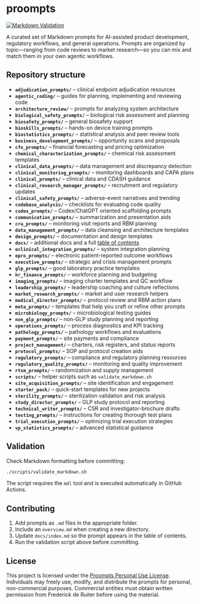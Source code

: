 # proompts

[![Markdown Validation](https://github.com/fderuiter/proompts/actions/workflows/markdown-validation.yml/badge.svg)](https://github.com/fderuiter/proompts/actions/workflows/markdown-validation.yml)

A curated set of Markdown prompts for AI-assisted product development, regulatory workflows, and general operations. Prompts are organized by topic—ranging from code reviews to market research—so you can mix and match them in your own agentic workflows.

## Repository structure

- **`adjudication_prompts/`** – clinical endpoint adjudication resources
- **`agentic_coding/`** – guides for planning, implementing and reviewing code
- **`architecture_review/`** – prompts for analyzing system architecture
- **`biological_safety_prompts/`** – biological risk assessment and planning
- **`biosafety_prompts/`** – general biosafety support
- **`bioskills_prompts/`** – hands-on device training prompts
- **`biostatistics_prompts/`** – statistical analysis and peer review tools
- **`business_development_prompts/`** – opportunity scans and proposals
- **`cfo_prompts/`** – financial forecasting and pricing optimization
- **`chemical_characterization_prompts/`** – chemical risk assessment templates
- **`clinical_data_prompts/`** – data management and discrepancy detection
- **`clinical_monitoring_prompts/`** – monitoring dashboards and CAPA plans
- **`clinical_prompts/`** – clinical data and CDASH guidance
- **`clinical_research_manager_prompts/`** – recruitment and regulatory updates
- **`clinical_safety_prompts/`** – adverse-event narratives and trending
- **`codebase_analysis/`** – checklists for evaluating code quality
- **`codex_prompts/`** – Codex/ChatGPT oriented scaffolding prompts
- **`communication_prompts/`** – summarization and presentation aids
- **`cra_prompts/`** – monitoring visit reports and RBM planning
- **`data_management_prompts/`** – data cleansing and architecture templates
- **`design_prompts/`** – documentation and design templates
- **`docs/`** – additional docs and a full [table of contents](docs/index.md)
- **`eclinical_integration_prompts/`** – system integration planning
- **`epro_prompts/`** – electronic patient-reported outcome workflows
- **`executive_prompts/`** – strategic and crisis management prompts
- **`glp_prompts/`** – good laboratory practice templates
- **`hr_finance_prompts/`** – workforce planning and budgeting
- **`imaging_prompts/`** – imaging charter templates and QC workflow
- **`leadership_prompts/`** – leadership coaching and culture reflections
- **`market_research_prompts/`** – market and user research helpers
- **`medical_director_prompts/`** – protocol review and RBM action plans
- **`meta_prompts/`** – templates that help you craft or refine other prompts
- **`microbiology_prompts/`** – microbiological testing guides
- **`non_glp_prompts/`** – non-GLP study planning and reporting
- **`operations_prompts/`** – process diagnostics and KPI tracking
- **`pathology_prompts/`** – pathology workflows and evaluations
- **`payment_prompts/`** – site payments and compliance
- **`project_management/`** – charters, risk registers, and status reports
- **`protocol_prompts/`** – SOP and protocol creation aids
- **`regulatory_prompts/`** – compliance and regulatory planning resources
- **`regulatory_quality_prompts/`** – monitoring and quality improvement
- **`rtsm_prompts/`** – randomization and supply management
- **`scripts/`** – helper scripts such as `validate_markdown.sh`
- **`site_acquisition_prompts/`** – site identification and engagement
- **`starter_pack/`** – quick-start templates for new projects
- **`sterility_prompts/`** – sterilization validation and risk analysis
- **`study_director_prompts/`** – GLP study protocol and reporting
- **`technical_writer_prompts/`** – CSR and investigator-brochure drafts
- **`testing_prompts/`** – instructions for creating thorough test plans
- **`trial_execution_prompts/`** – optimizing trial execution strategies
- **`vp_statistics_prompts/`** – advanced statistical guidance

## Validation

Check Markdown formatting before committing:

```bash
./scripts/validate_markdown.sh
```

The script requires the `mdl` tool and is executed automatically in GitHub Actions.

## Contributing

1. Add prompts as `.md` files in the appropriate folder.
1. Include an `overview.md` when creating a new directory.
1. Update `docs/index.md` so the prompt appears in the table of contents.
1. Run the validation script above before committing.

## License

This project is licensed under the [Proompts Personal Use License](LICENSE.md).
Individuals may freely use, modify, and distribute the prompts for personal,
non-commercial purposes. Commercial entities must obtain written permission
from Frederick de Ruiter before using the material.

